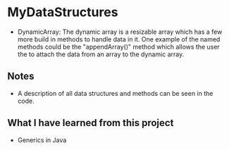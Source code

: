 # MyDataStructures

- DynamicArray: The dynamic array is a resizable array which has a few more build in methods to handle data in it. One example of the named methods could be the "appendArray()" method which allows the user the to attach the data from an array to the dynamic array.

## Notes

- A description of all data structures and methods can be seen in the code.

## What I have learned from this project

- Generics in Java

